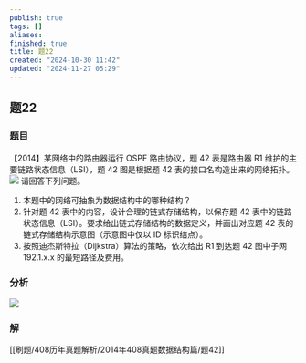 ```yaml
---
publish: true
tags: []
aliases: 
finished: true
title: 题22
created: "2024-10-30 11:42"
updated: "2024-11-27 05:29"
---
```

## 题22
### 题目
【2014】某网络中的路由器运行 OSPF 路由协议，题 42 表是路由器 R1 维护的主要链路状态信息（LSI），题 42 图是根据题 42 表的接口名构造出来的网络拓扑。
![](https://img.hwenyi.tech/202411270100972.webp)
请回答下列问题。
1. 本题中的网络可抽象为数据结构中的哪种结构？
2. 针对题 42 表中的内容，设计合理的链式存储结构，以保存题 42 表中的链路状态信息（LSI）。要求给出链式存储结构的数据定义，并画出对应题 42 表的链式存储结构示意图（示意图中仅以 ID 标识结点）。
3. 按照迪杰斯特拉（Dijkstra）算法的策略，依次给出 R1 到达题 42 图中子网 192.1.x.x 的最短路径及费用。
### 分析
![](https://img.hwenyi.tech/202411271329239.webp)
### 解
[[刷题/408历年真题解析/2014年408真题数据结构篇/题42]]